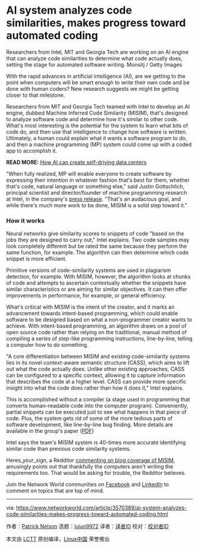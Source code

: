 [#]: collector: (lujun9972)
[#]: translator: (geekpi)
[#]: reviewer: ( )
[#]: publisher: ( )
[#]: url: ( )
[#]: subject: (AI system analyzes code similarities, makes progress toward automated coding)
[#]: via: (https://www.networkworld.com/article/3570389/ai-system-analyzes-code-similarities-makes-progress-toward-automated-coding.html)
[#]: author: (Patrick Nelson https://www.networkworld.com/author/Patrick-Nelson/)

AI system analyzes code similarities, makes progress toward automated coding
======
Researchers from Intel, MIT and Georgia Tech are working on an AI engine that can analyze code similarities to determine what code actually does, setting the stage for automated software writing.
Monsitj / Getty Images

With the rapid advances in artificial intelligence (AI), are we getting to the point when computers will be smart enough to write their own code and be done with human coders? New research suggests we might be getting closer to that milestone.

Researchers from MIT and Georgia Tech teamed with Intel to develop an AI engine, dubbed Machine Inferred Code Similarity (MISIM), that's designed to analyze software code and determine how it's similar to other code. What's most interesting is the potential for the system to learn what bits of code do, and then use that intelligence to change how software is written. Ultimately, a human could explain what it wants a software program to do, and then a machine programming (MP) system could come up with a coded app to accomplish it.

**READ MORE:** [How AI can create self-driving data centers][1]

"When fully realized, MP will enable everyone to create software by expressing their intention in whatever fashion that's best for them, whether that's code, natural language or something else," said Justin Gottschlich, principal scientist and director/founder of machine programming research at Intel, in the company's [press release][2]. "That's an audacious goal, and while there's much more work to be done, MISIM is a solid step toward it."

### How it works

Neural networks give similarity scores to snippets of code "based on the jobs they are designed to carry out," Intel explains. Two code samples may look completely different but be rated the same because they perform the same function, for example. The algorithm can then determine which code snippet is more efficient.

Primitive versions of code-similarity systems are used in plagiarism detection, for example. With MISIM, however, the algorithm looks at chunks of code and attempts to ascertain contextually whether the snippets have similar characteristics or are aiming for similar objectives. It can then offer improvements in performance, for example, or general efficiency.

What's critical with MISIM is the intent of the creator, and it marks an advancement towards intent-based programming, which could enable software to be designed based on what a non-programmer creator wants to achieve. With intent-based programming, an algorithm draws on a pool of open source code rather than relying on the traditional, manual method of compiling a series of step-like programming instructions, line-by-line, telling a computer how to do something.

"A core differentiation between MISIM and existing code-similarity systems lies in its novel context-aware semantic structure (CASS), which aims to lift out what the code actually does. Unlike other existing approaches, CASS can be configured to a specific context, allowing it to capture information that describes the code at a higher level. CASS can provide more specific insight into what the code does rather than how it does it," Intel explains.

This is accomplished without a compiler (a stage used in programming that converts human-readable code into the computer program). Conveniently, partial snippets can be executed just to see what happens in that piece of code. Plus, the system gets rid of some of the more tedious parts of software development, like line-by-line bug finding. More details are available in the group's paper ([PDF][3])

Intel says the team's MISIM system is 40-times more accurate identifying similar code than previous code similarity systems.

Heres_your_sign, a Redditor [commenting on blog coverage of MISIM][4], amusingly points out that thankfully the computers aren't writing the requirements too. That would be asking for trouble, the Redditor believes.

Join the Network World communities on [Facebook][5] and [LinkedIn][6] to comment on topics that are top of mind.

--------------------------------------------------------------------------------

via: https://www.networkworld.com/article/3570389/ai-system-analyzes-code-similarities-makes-progress-toward-automated-coding.html

作者：[Patrick Nelson][a]
选题：[lujun9972][b]
译者：[译者ID](https://github.com/译者ID)
校对：[校对者ID](https://github.com/校对者ID)

本文由 [LCTT](https://github.com/LCTT/TranslateProject) 原创编译，[Linux中国](https://linux.cn/) 荣誉推出

[a]: https://www.networkworld.com/author/Patrick-Nelson/
[b]: https://github.com/lujun9972
[1]: https://www.networkworld.com/article/3568354/how-ai-can-create-self-driving-data-centers.html
[2]: https://newsroom.intel.com/news/intel-mit-georgia-tech-machine-programming-code-similarity-system/#gs.d8qd40
[3]: https://arxiv.org/pdf/2006.05265.pdf
[4]: https://www.reddit.com/r/technology/comments/i2dxed/this_ai_could_bring_us_computers_that_can_write/
[5]: https://www.facebook.com/NetworkWorld/
[6]: https://www.linkedin.com/company/network-world
